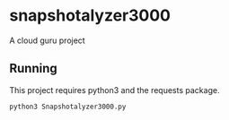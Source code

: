# snapshotalyzer3000
A cloud guru project

## Running

This project requires python3 and the requests package.

`python3 Snapshotalyzer3000.py`
